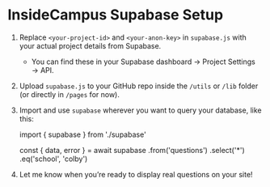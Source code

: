 # InsideCampus Supabase Setup

1. Replace `<your-project-id>` and `<your-anon-key>` in `supabase.js` with your actual project details from Supabase.
   - You can find these in your Supabase dashboard → Project Settings → API.

2. Upload `supabase.js` to your GitHub repo inside the `/utils` or `/lib` folder (or directly in `/pages` for now).

3. Import and use `supabase` wherever you want to query your database, like this:

    import { supabase } from './supabase'

    const { data, error } = await supabase
      .from('questions')
      .select('*')
      .eq('school', 'colby')

4. Let me know when you’re ready to display real questions on your site!